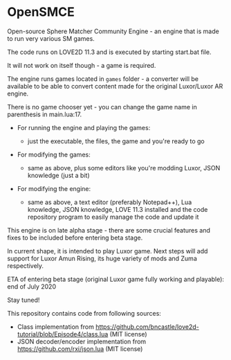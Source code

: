 # OpenSMCE
Open-source Sphere Matcher Community Engine - an engine that is made to run very various SM games.

The code runs on LOVE2D 11.3 and is executed by starting start.bat file.

It will not work on itself though - a game is required.

The engine runs games located in `games` folder - a converter will be available to be able to convert content made for the original Luxor/Luxor AR engine.

There is no game chooser yet - you can change the game name in parenthesis in main.lua:17.

- For running the engine and playing the games:
  - just the executable, the files, the game and you're ready to go

- For modifying the games:
  - same as above, plus some editors like you're modding Luxor, JSON knowledge (just a bit)

- For modifying the engine:
  - same as above, a text editor (preferably Notepad++), Lua knowledge, JSON knowledge, LOVE 11.3 installed and the code repository program to easily manage the code and update it



This engine is on late alpha stage - there are some crucial features and fixes to be included before entering beta stage.

In current shape, it is intended to play Luxor game. Next steps will add support for Luxor Amun Rising, its huge variety of mods and Zuma respectively.

ETA of entering beta stage (original Luxor game fully working and playable): end of July 2020

Stay tuned!



This repository contains code from following sources:
  - Class implementation from https://github.com/bncastle/love2d-tutorial/blob/Episode4/class.lua (MIT license)
  - JSON decoder/encoder implementation from https://github.com/rxi/json.lua (MIT license)
